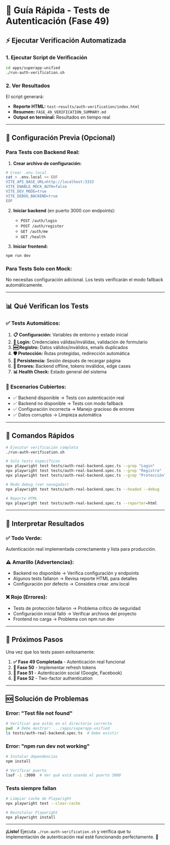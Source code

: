 # 🚀 Guía Rápida - Tests de Autenticación (Fase 49)

## ⚡ Ejecutar Verificación Automatizada

### 1. **Ejecutar Script de Verificación**

```bash
cd apps/superapp-unified
./run-auth-verification.sh
```

### 2. **Ver Resultados**

El script generará:
- **Reporte HTML:** `test-results/auth-verification/index.html`
- **Resumen:** `FASE_49_VERIFICATION_SUMMARY.md`
- **Output en terminal:** Resultados en tiempo real

---

## 🔧 Configuración Previa (Opcional)

### **Para Tests con Backend Real:**

1. **Crear archivo de configuración:**
```bash
# Crear .env.local
cat > .env.local << EOF
VITE_API_BASE_URL=http://localhost:3333
VITE_ENABLE_MOCK_AUTH=false
VITE_DEV_MODE=true
VITE_DEBUG_BACKEND=true
EOF
```

2. **Iniciar backend** (en puerto 3000 con endpoints):
   - `POST /auth/login`
   - `POST /auth/register`
   - `GET /auth/me`
   - `GET /health`

3. **Iniciar frontend:**
```bash
npm run dev
```

### **Para Tests Solo con Mock:**

No necesitas configuración adicional. Los tests verificarán el modo fallback automáticamente.

---

## 📊 Qué Verifican los Tests

### ✅ **Tests Automáticos:**

1. **📋 Configuración:** Variables de entorno y estado inicial
2. **🔐 Login:** Credenciales válidas/inválidas, validación de formulario
3. **🆕 Registro:** Datos válidos/inválidos, emails duplicados
4. **🛡️ Protección:** Rutas protegidas, redirección automática
5. **🔄 Persistencia:** Sesión después de recargar página
6. **🐛 Errores:** Backend offline, tokens inválidos, edge cases
7. **📊 Health Check:** Estado general del sistema

### 🎯 **Escenarios Cubiertos:**

- ✅ Backend disponible → Tests con autenticación real
- ✅ Backend no disponible → Tests con modo fallback
- ✅ Configuración incorrecta → Manejo gracioso de errores
- ✅ Datos corruptos → Limpieza automática

---

## 🚀 Comandos Rápidos

```bash
# Ejecutar verificación completa
./run-auth-verification.sh

# Solo tests específicos
npx playwright test tests/auth-real-backend.spec.ts --grep "Login"
npx playwright test tests/auth-real-backend.spec.ts --grep "Registro"
npx playwright test tests/auth-real-backend.spec.ts --grep "Protección"

# Modo debug (ver navegador)
npx playwright test tests/auth-real-backend.spec.ts --headed --debug

# Reporte HTML
npx playwright test tests/auth-real-backend.spec.ts --reporter=html
```

---

## 📝 Interpretar Resultados

### **✅ Todo Verde:** 
Autenticación real implementada correctamente y lista para producción.

### **⚠️ Amarillo (Advertencias):**
- Backend no disponible → Verifica configuración y endpoints
- Algunos tests fallaron → Revisa reporte HTML para detalles
- Configuración por defecto → Considera crear .env.local

### **❌ Rojo (Errores):**
- Tests de protección fallaron → Problema crítico de seguridad
- Configuración inicial falló → Verificar archivos del proyecto
- Frontend no carga → Problema con npm run dev

---

## 🎯 Próximos Pasos

Una vez que los tests pasen exitosamente:

1. **✅ Fase 49 Completada** - Autenticación real funcional
2. **🔄 Fase 50** - Implementar refresh tokens
3. **📱 Fase 51** - Autenticación social (Google, Facebook)
4. **🔐 Fase 52** - Two-factor authentication

---

## 🆘 Solución de Problemas

### **Error: "Test file not found"**
```bash
# Verificar que estás en el directorio correcto
pwd  # Debe mostrar: .../apps/superapp-unified
ls tests/auth-real-backend.spec.ts  # Debe existir
```

### **Error: "npm run dev not working"**
```bash
# Instalar dependencias
npm install

# Verificar puerto
lsof -i :3000  # Ver qué está usando el puerto 3000
```

### **Tests siempre fallan**
```bash
# Limpiar cache de Playwright
npx playwright test --clear-cache

# Reinstalar Playwright
npx playwright install
```

---

**¡Listo!** Ejecuta `./run-auth-verification.sh` y verifica que tu implementación de autenticación real esté funcionando perfectamente. 🚀 